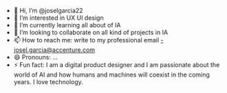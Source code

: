 - 👋 Hi, I’m @joselgarcia22
- 👀 I’m interested in UX UI design
- 🌱 I’m currently learning all about of IA
- 💞️ I’m looking to collaborate on all kind of projects in IA
- 📫 How to reach me: write to my professional email -josel.garcia@accenture.com
- 😄 Pronouns: ...
- ⚡ Fun fact: I am a digital product designer and I am passionate about the world of AI and how humans and machines will coexist in the coming years. I love technology.

<!---
joselgarcia22/joselgarcia22 is a ✨ special ✨ repository because its `README.md` (this file) appears on your GitHub profile.
You can click the Preview link to take a look at your changes.
--->
